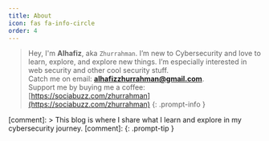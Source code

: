 ```yaml
---
title: About
icon: fas fa-info-circle
order: 4
---
```


> Hey, I'm **Alhafiz**, aka `Zhurrahman`. I’m new to Cybersecurity and love to learn, explore, and explore new things. I’m especially interested in web security and other cool security stuff.  
> Catch me on email: **alhafizzhurrahman@gmail.com**.  
> Support me by buying me a coffee: [https://sociabuzz.com/zhurrahman](https://sociabuzz.com/zhurrahman)
> {: .prompt-info }

[comment]: > This blog is where I share what I learn and explore in my cybersecurity journey.
[comment]: {: .prompt-tip }
